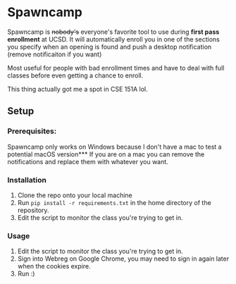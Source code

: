 # Spawncamp

Spawncamp is ~~nobody's~~ everyone's favorite tool to use during **first pass enrollment**
at UCSD. It will automatically enroll you in one of the sections you specify when an opening is found and push a desktop notification (remove notificaiton if you want)

Most useful for people with bad enrollment times and have to deal with full classes before even getting
a chance to enroll. 

This thing actually got me a spot in CSE 151A lol.

## Setup

### Prerequisites:

Spawncamp only works on Windows because I don't have a mac to test a potential macOS version***
If you are on a mac you can remove the notifications and replace them with whatever you want.

### Installation

1. Clone the repo onto your local machine
2. Run `pip install -r requirements.txt` in the home directory of the repository.
3. Edit the script to monitor the class you're trying to get in.

### Usage

1. Edit the script to monitor the class you're trying to get in.
2. Sign into Webreg on Google Chrome, you may need to sign in again later when
   the cookies expire.
3. Run :)
